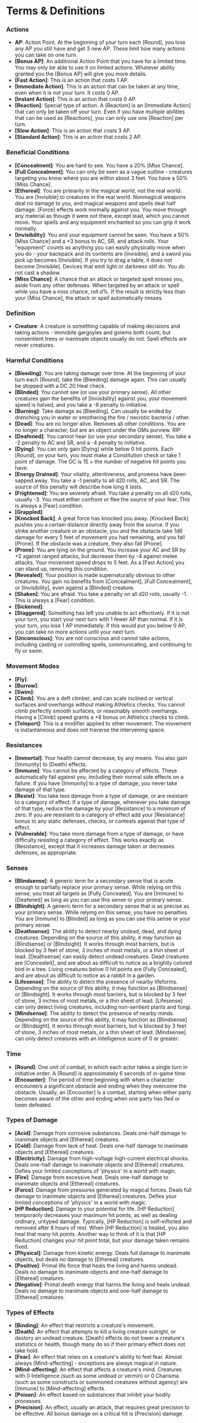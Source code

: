 # Terms & Definitions
### Actions
* __AP__: Action Point. At the beginning of your turn each [Round], you lose any AP you still have and get 3 new AP. These limit how many actions you can take on one turn.
* __[Bonus AP]__: An additional Action Point that you have for a limited time. You may only be able to use it on limited actions. Whatever ability granted you the [Bonus AP] will give you more details.
* __[Fast Action]__: This is an action that costs 1 AP.
* __[Immediate Action]__: This is an action that can be taken at any time, even when it is not your turn. It costs 0 AP.
* __[Instant Action]__: This is an action that costs 0 AP.
* __[Reaction]__: Special type of action. A [Reaction] is an [Immediate Action] that can only be taken off your turn. Even if you have multiple abilities that can be used as [Reactions], you can only use one [Reaction] per turn.
* __[Slow Action]__: This is an action that costs 3 AP.
* __[Standard Action]__: This is an action that costs 2 AP.

### Beneficial Conditions
* __[Concealment]__: You are hard to see. You have a 20% [Miss Chance].
* __[Full Concealment]__: You can only be seen as a vague outline - creatures targeting you know where you are within about 3 feet. You have a 50% [Miss Chance].
* __[Ethereal]__: You are primarily in the magical world, not the real world. You are [Invisible] to creatures in the real world. Nonmagical weapons deal no damage to you, and magical weapons and spells deal half damage. [Force] effects work normally against you. You move through any material as though it were not there, except lead, which you cannot move. Your spells and any equipment enchanted so you can grip it work normally.
* __[Invisibility]__: You and your equipment cannot be seen. You have a 50% [Miss Chance] and a +3 bonus to AC, SR, and attack rolls. Your "equipment" counts as anything you can easily physically move when you do - your backpack and its contents are [Invisible], and a sword you pick up becomes [Invisible]. If you try to drag a table, it does not become [Invisible]. Devices that emit light or darkness still do. You do not cast a shadow.
* __[Miss Chance]__: A chance that an attack or targeted spell misses you, aside from any other defenses. When targeted by an attack or spell while you have a miss chance, roll d%. If the result is strictly less than your [Miss Chance], the attack or spell automatically misses. 

### Definition
* __Creature__: A creature is something capable of making decisions and taking actions - immobile gargoyles and golems both count, but nonsentient trees or inanimate objects usually do not. Spell effects are never creatures.

### Harmful Conditions
* __[Bleeding]__: You are taking damage over time. At the beginning of your turn each [Round], take the [Bleeding] damage again. This can usually be stopped with a DC 20 Heal check.
* __[Blinded]__: You cannot see (or use your primary sense). All other creatures gain the benefits of [Invisibility] against you, your movement speed is halved, and you take a -8 penalty to initiative.
* __[Burning]__: Take damage as [Bleeding]. Can usually be ended by drenching you in water or smothering the fire / necrotic bacteria / other.
* __[Dead]__: You are no longer alive. Removes all other conditions. You are no longer a character, but are an object under the GMs purview. RIP.
* __[Deafened]__: You cannot hear (or use your secondary sense). You take a -2 penalty to AC and SR, and a -4 penalty to initiative.
* __[Dying]__: You can only gain [Dying] while below 0 hit points. Each [Round], on your turn, you must make a Constitution check or take 1 point of damage. The DC is 15 + the number of negative hit points you have.
* __[Energy Drained]__: Your vitality, attentiveness, and prowess have been sapped away. You take a -1 penalty to all d20 rolls, AC, and SR. The source of this penalty will describe how long it lasts.
* __[Frightened]__: You are severely afraid. You take a penalty on all d20 rolls, usually -3. You must either confront or flee the source of your fear. This is always a [Fear] condition.
* __[Grappled]__: 
* __[Knocked Back]__: A great force has knocked you away. [Knocked Back] pushes you a certain distance directly away from the source. If you strike another creature or an obstacle, you and the obstacle take 1d6 damage for every 5 feet of movement you had remaining, and you fall [Prone]. If the obstacle was a creature, they also fall [Prone].
* __[Prone]__: You are lying on the ground. You increase your AC and SR by +2 against ranged attacks, but decrease them by -4 against melee attacks. Your movement speed drops to 5 feet. As a [Fast Action] you can stand up, removing this condition.
* __[Revealed]__: Your position is made supernaturally obvious to other creatures. You gain no benefits from [Concealment], [Full Concealment], or [Invisibility], even against a [Blinded] creature.
* __[Shaken]__: You are afraid. You take a penalty on all d20 rolls, usually -1. This is always a [Fear] condition.
* __[Sickened]__: 
* __[Staggered]__: Something has left you unable to act effectively. If it is not your turn, you start your next turn with 1 fewer AP than normal. If it is your turn, you lose 1 AP immediately. If this would put you below 0 AP, you can take no more actions until your next turn.
* __[Unconscious]__: You are not conscious and cannot take actions, including casting or controlling spells, communicating, and continuing to fly or swim.

### Movement Modes
* __[Fly]__: 
* __[Burrow]__: 
* __[Swim]__: 
* __[Climb]__: You are a deft climber, and can scale inclined or vertical surfaces and overhangs without making Athletics checks. You cannot climb perfectly smooth surfaces, or reasonably smooth overhangs. Having a [Climb] speed grants a +8 bonus on Athletics checks to climb.
* __[Teleport]__: This is a modifier applied to other movement. The movement is instantaneous and does not traverse the intervening space. 

### Resistances
* __[Immortal]__: Your health cannot decrease, by any means. You also gain [Immunity] to [Death] effects.
* __[Immune]__: You cannot be affected by a category of effects. These automatically fail against you, including their normal side effects on a failure. If you have [Immunity] to a type of damage, you never take damage of that type. 
* __[Resist]__: You take less damage from a type of damage, or are resistant to a category of effect. If a type of damage, whenever you take damage of that type, reduce the damage by your [Resistance] to a minimum of zero. If you are resistant to a category of effect add your [Resistance] bonus to any static defenses, checks, or contests against that type of effect.
* __[Vulnerable]__: You take more damage from a type of damage, or have difficulty resisting a category of effect. This works exactly as [Resistance], except that it increases damage taken or decreases defenses, as appropriate.

### Senses
* __[Blindsense]__: A generic term for a secondary sense that is acute enough to partially replace your primary sense. While relying on this sense, you treat all targets as [Fully Concealed]. You are [Immune] to [Deafened] as long as you can use this sense or your primary sense.
* __[Blindsight]__: A generic term for a secondary sense that is as precise as your primary sense. While relying on this sense, you have no penalties. You are [Immune] to [Blinded] as long as you can use this sense or your primary sense.
* __[Deathsense]__: The ability to detect nearby undead, dead, and dying creatures. Depending on the source of this ability, it may function as [Blindsense] or [Blindsight]. It works through most barriers, but is blocked by 3 feet of stone, 3 inches of most metals, or a thin sheet of lead. [Deathsense] can easily detect undead creatures. Dead creatures are [Concealed], and are about as difficult to notice as a brightly colored bird in a tree. Living creatures below 0 hit points are [Fully Concealed], and are about as difficult to notice as a rabbit in a garden.
* __[Lifesense]__: The ability to detect the presence of nearby lifeforms. Depending on the source of this ability, it may function as [Blindsense] or [Blindsight]. It works through most barriers, but is blocked by 3 feet of stone, 3 inches of most metals, or a thin sheet of lead. [Lifesense] can only detect living creatures, including non-sentient plants and fungi.
* __[Mindsense]__: The ability to detect the presence of nearby minds. Depending on the source of this ability, it may function as [Blindsense] or [Blindsight]. It works through most barriers, but is blocked by 3 feet of stone, 3 inches of most metals, or a thin sheet of lead. [Mindsense] can only detect creatures with an Intelligence score of 0 or greater.

### Time
* __[Round]__: One unit of combat, in which each actor takes a single turn in initiative order. A [Round] is approximately 6 seconds of in-game time.
* __[Encounter]__: The period of time beginning with when a character encounters a significant obstacle and ending when they overcome the obstacle. Usually, an [Encounter] is a combat, starting when either party becomes aware of the other and ending when one party has fled or been defeated.

### Types of Damage
* __[Acid]__: Damage from corrosive substances. Deals one-half damage to inanimate objects and [Ethereal] creatures.
* __[Cold]__: Damage from lack of heat. Deals one-half damage to inanimate objects and [Ethereal] creatures.
* __[Electricity]__: Damage from high-voltage high-current electrical shocks. Deals one-half damage to inanimate objects and [Ethereal] creatures. Defies your limited conceptions of 'physics' in a world with magic.
* __[Fire]__: Damage from excessive heat. Deals one-half damage to inanimate objects and [Ethereal] creatures.
* __[Force]__: Damage from pressures generated by magical forces. Deals full damage to inanimate objects and [Ethereal] creatures. Defies your limited conceptions of 'physics' in a world with magic.
* __[HP Reduction]__: Damage to your potential for life. [HP Reduction] temporarily decreases your maximum hit points, as well as dealing ordinary, untyped damage. Typically, [HP Reduction] is self-inflicted and removed after 8 hours of rest. When [HP Reduction] is healed, you also heal that many hit points. Another way to think of it is that [HP Reduction] changes your hit point total, but your damage taken remains fixed.
* __[Physical]__: Damage from kinetic energy. Deals full damage to inanimate objects, but deals no damage to [Ethereal] creatures.
* __[Positive]__: Primal life force that heals the living and harms undead. Deals no damage to inanimate objects and one-half damage to [Ethereal] creatures.
* __[Negative]__: Primal death energy that harms the living and heals undead. Deals no damage to inanimate objects and one-half damage to [Ethereal] creatures.

### Types of Effects
* __[Binding]__: An effect that restricts a creature's movement.
* __[Death]__: An effect that attempts to kill a living creature outright, or destory an undead creature. [Death] effects do not lower a creature's statistics or health, though many do so if their primary effect does not take hold.
* __[Fear]__: An effect that relies on a creature's ability to feel fear. Almost always [Mind-affecting] - exceptions are always magical in nature.
* __[Mind-affecting]__: An effect that affects a creature's mind. Creatures with 0 Intelligence (such as some undead or vermin) or 0 Charisma (such as some constructs or summoned creatures without agency) are [Immune] to [Mind-affecting] effects.
* __[Poison]__: An effect based on substances that inhibit your bodily processes.
* __[Precision]__: An effect, usually an attack, that requires great precision to be effective. All bonus damage on a critical hit is [Precision] damage.